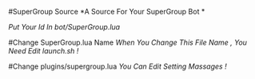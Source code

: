 #SuperGroup Source
*A Source For Your SuperGroup Bot *

_Put Your Id In bot/SuperGroup.lua_

#Change SuperGroup.lua Name
*When You Change This File Name , You Need Edit launch.sh !*

#Change plugins/supergroup.lua
*You Can Edit Setting Massages !*

